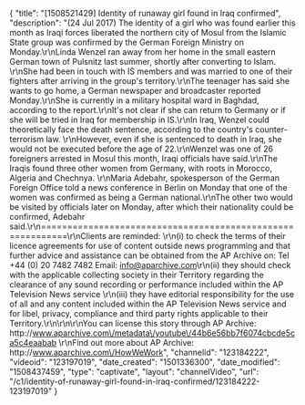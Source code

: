 {
    "title": "[1508521429] Identity of runaway girl found in Iraq confirmed",
    "description": "(24 Jul 2017) The identity of a girl who was found earlier this month as Iraqi forces liberated the northern city of Mosul from the Islamic State group was confirmed by the German Foreign Ministry on Monday.\r\nLinda Wenzel ran away from her home in the small eastern German town of Pulsnitz last summer, shortly after converting to Islam. \r\nShe had been in touch with IS members and was married to one of their fighters after arriving in the group's territory.\r\nThe teenager has said she wants to go home, a German newspaper and broadcaster reported Monday.\r\nShe is currently in a military hospital ward in Baghdad, according to the report.\r\nIt's not clear if she can return to Germany or if she will be tried in Iraq for membership in IS.\r\nIn Iraq, Wenzel could theoretically face the death sentence, according to the country's counter-terrorism law. \r\nHowever, even if she is sentenced to death in Iraq, she would not be executed before the age of 22.\r\nWenzel was one of 26 foreigners arrested in Mosul this month, Iraqi officials have said.\r\nThe Iraqis found three other women from Germany, with roots in Morocco, Algeria and Chechnya. \r\nMaria Adebahr, spokesperson of the German Foreign Office told a news conference in Berlin on Monday that one of the women was confirmed as being a German national.\r\nThe other two would be visited by officials later on Monday, after which their nationality could be confirmed, Adebahr said.\r\n===========================================================\r\nClients are reminded: \r\n(i) to check the terms of their licence agreements for use of content outside news programming and that further advice and assistance can be obtained from the AP Archive on: Tel +44 (0) 20 7482 7482 Email: info@aparchive.com\r\n(ii) they should check with the applicable collecting society in their Territory regarding the clearance of any sound recording or performance included within the AP Television News service \r\n(iii) they have editorial responsibility for the use of all and any content included within the AP Television News service and for libel, privacy, compliance and third party rights applicable to their Territory.\r\n\r\n\r\nYou can license this story through AP Archive: http:\/\/www.aparchive.com\/metadata\/youtube\/44b6e56bb7f6074cbcde5ca5c4eaabab \r\nFind out more about AP Archive: http:\/\/www.aparchive.com\/HowWeWork",
    "channelid": "123184222",
    "videoid": "123197019",
    "date_created": "1501336300",
    "date_modified": "1508437459",
    "type": "captivate",
    "layout": "channelVideo",
    "url": "\/c1\/identity-of-runaway-girl-found-in-iraq-confirmed\/123184222-123197019"
}
